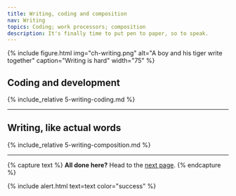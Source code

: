 ```yaml
---
title: Writing, coding and composition
nav: Writing
topics: Coding; work processors; composition
description: It's finally time to put pen to paper, so to speak. 
---
```


{% include figure.html img="ch-writing.png" alt="A boy and his tiger write together" caption="Writing is hard" width="75" %}

## Coding and development

{% include_relative 5-writing-coding.md %}

___

## Writing, like actual words

{% include_relative 5-writing-composition.md %}

___

{% capture text %}
**All done here?** Head to the [next page](6-publication.html). 
{% endcapture %}

{% include alert.html text=text color="success" %}